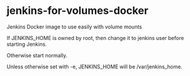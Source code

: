 # jenkins-for-volumes-docker

Jenkins Docker image to use easily with volume mounts

If JENKINS_HOME is owned by root, then change it to jenkins user before starting Jenkins.

Otherwise start normally.

Unless otherwise set with -e, JENKINS_HOME will be /var/jenkins_home.

